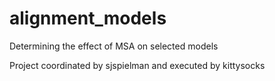 # alignment_models
Determining the effect of MSA on selected models

Project coordinated by sjspielman and executed by kittysocks
